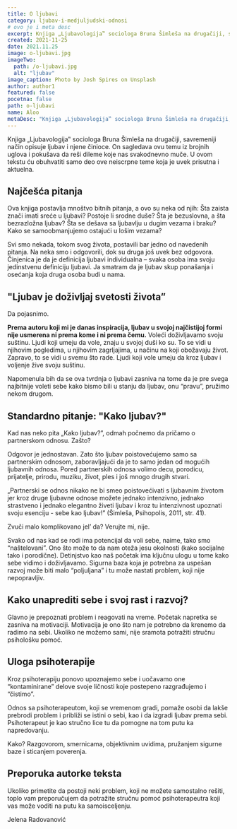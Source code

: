 ```yaml
---
title: O ljubavi
category: ljubav-i-medjuljudski-odnosi
# ovo je i meta desc
excerpt: Knjiga „Ljubavologija‟ sociologa Bruna Šimleša na drugačiji, savremeniji način opisuje ljubav i njene činioce.
created: 2021-11-25
date: 2021.11.25
image: o-ljubavi.jpg
imageTwo:
  path: /o-ljubavi.jpg
  alt: "ljubav"
image_caption: Photo by Josh Spires on Unsplash
author: author1
featured: false
pocetna: false
path: o-ljubavi
name: Aloo
metaDesc: "Knjiga „Ljubavologija‟ sociologa Bruna Šimleša na drugačiji, savremeniji način opisuje ljubav i njene činioce."
---
```


Knjiga „Ljubavologija‟ sociologa Bruna Šimleša na drugačiji, savremeniji način opisuje ljubav i njene činioce. On sagledava ovu temu iz brojnih uglova i pokušava da reši dileme koje nas svakodnevno muče. U ovom tekstu ću obuhvatiti samo deo ove neiscrpne teme koja je uvek prisutna i aktuelna. 

## Najčešća pitanja

Ova knjiga postavlja mnoštvo bitnih pitanja, a ovo su neka od njih: Šta zaista znači imati sreće u ljubavi? Postoje li srodne duše? Šta je bezuslovna, a šta bezrazložna ljubav? Šta se dešava sa ljubavlju u dugim vezama i braku? Kako se samoobmanjujemo ostajući u lošim vezama?

Svi smo nekada, tokom svog života, postavili bar jedno od navedenih pitanja. Na neka smo i odgovorili, dok su druga još uvek bez odgovora. Činjenica je da je definicija ljubavi individualna – svaka osoba ima svoju jedinstvenu definiciju ljubavi. Ja smatram da je ljubav skup ponašanja i osećanja koja druga osoba budi u nama.

## "Ljubav je doživljaj svetosti života”

Da pojasnimo. 

**Prema autoru koji mi je danas inspiracija, ljubav u svojoj najčistijoj formi nije usmerena ni prema kome i ni prema čemu.** Voleći doživljavamo svoju suštinu. Ljudi koji umeju da vole, znaju u svojoj duši ko su. To se vidi u njihovim pogledima, u njihovim zagrljajima, u načinu na koji obožavaju život. Zapravo, to se vidi u svemu što rade. Ljudi koji vole umeju da kroz ljubav i voljenje žive svoju suštinu.

Napomenula bih  da se ova tvrdnja o ljubavi zasniva na tome da je pre svega najbitnije voleti sebe kako bismo bili u stanju da ljubav, onu “pravu”, pružimo nekom drugom. 

## Standardno pitanje: "Kako ljubav?"

Kad nas neko pita „Kako ljubav?”, odmah počnemo da pričamo o partnerskom odnosu. Zašto? 

Odgovor je jednostavan. Zato što ljubav poistovećujemo samo sa partnerskim odnosom, zaboravljajući da je to samo jedan od mogućih ljubavnih odnosa. Pored partnerskih odnosa volimo decu, porodicu, prijatelje, prirodu, muziku, život, ples i još mnogo drugih stvari. 

„Partnerski se odnos nikako ne bi smeo poistovećivati s ljubavnim životom jer kroz druge ljubavne odnose možete jednako intenzivno, jednako strastveno i jednako elegantno živeti ljubav i kroz tu intenzivnost upoznati svoju esenciju - sebe kao ljubav!” (Šimleša, Psihopolis, 2011, str. 41).

Zvuči malo komplikovano jel’ da? Verujte mi, nije. 

Svako od nas kad se rodi ima potencijal da voli sebe, naime, tako smo “naštelovani”. Ono što može to da nam oteža jesu okolnosti (kako socijalne tako i porodične). Detinjstvo kao naš početak ima ključnu ulogu u tome kako sebe vidimo i doživljavamo. Sigurna baza koja je potrebna za uspešan razvoj može biti malo “poljuljana” i tu može nastati problem, koji nije nepopravljiv. 

## Kako unaprediti sebe i svoj rast i razvoj?

Glavno je prepoznati problem i reagovati na vreme. Početak napretka se zasniva na motivaciji. Motivacija je ono što nam je potrebno da krenemo da radimo na sebi. Ukoliko ne možemo sami, nije sramota potražiti stručnu psihološku  pomoć. 

## Uloga psihoterapije

Kroz psihoterapiju ponovo upoznajemo sebe i uočavamo one “kontaminirane” delove svoje ličnosti koje postepeno razgrađujemo i “čistimo”. 

Odnos sa psihoterapeutom, koji se vremenom gradi, pomaže osobi da lakše prebrodi problem i približi se istini o sebi, kao i da izgradi ljubav prema sebi. Psihoterapeut je kao stručno lice tu da pomogne na tom putu ka napredovanju. 

Kako? Razgovorom, smernicama, objektivnim uvidima, pružanjem sigurne baze i sticanjem poverenja.

## Preporuka autorke teksta

Ukoliko primetite da postoji neki problem, koji ne možete samostalno rešiti, toplo vam preporučujem da  potražite stručnu pomoć psihoterapeutra koji vas može voditi na putu ka samoisceljenju. 


Jelena Radovanović

